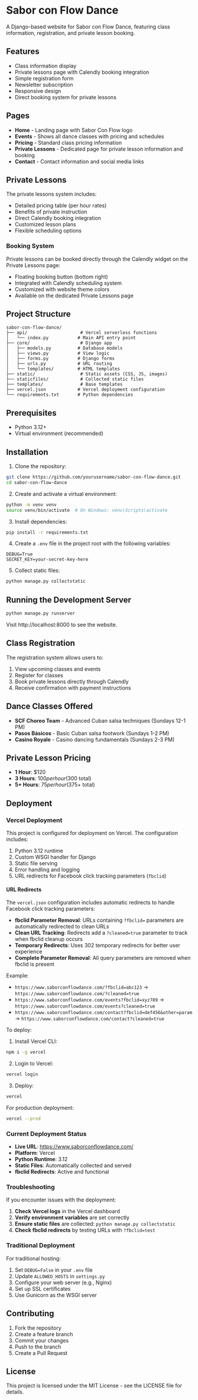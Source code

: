 # Sabor con Flow Dance

A Django-based website for Sabor con Flow Dance, featuring class information, registration, and private lesson booking.

## Features

- Class information display
- Private lessons page with Calendly booking integration
- Simple registration form
- Newsletter subscription
- Responsive design
- Direct booking system for private lessons

## Pages

- **Home** - Landing page with Sabor Con Flow logo
- **Events** - Shows all dance classes with pricing and schedules
- **Pricing** - Standard class pricing information
- **Private Lessons** - Dedicated page for private lesson information and booking
- **Contact** - Contact information and social media links

## Private Lessons

The private lessons system includes:
- Detailed pricing table (per hour rates)
- Benefits of private instruction
- Direct Calendly booking integration
- Customized lesson plans
- Flexible scheduling options

### Booking System

Private lessons can be booked directly through the Calendly widget on the Private Lessons page:
- Floating booking button (bottom right)
- Integrated with Calendly scheduling system
- Customized with website theme colors
- Available on the dedicated Private Lessons page

## Project Structure

```
sabor-con-flow-dance/
├── api/                    # Vercel serverless functions
│   └── index.py           # Main API entry point
├── core/                   # Django app
│   ├── models.py          # Database models
│   ├── views.py           # View logic
│   ├── forms.py           # Django forms
│   ├── urls.py            # URL routing
│   └── templates/         # HTML templates
├── static/                 # Static assets (CSS, JS, images)
├── staticfiles/            # Collected static files
├── templates/              # Base templates
├── vercel.json            # Vercel deployment configuration
└── requirements.txt       # Python dependencies
```

## Prerequisites

- Python 3.12+
- Virtual environment (recommended)

## Installation

1. Clone the repository:
```bash
git clone https://github.com/yourusername/sabor-con-flow-dance.git
cd sabor-con-flow-dance
```

2. Create and activate a virtual environment:
```bash
python -m venv venv
source venv/bin/activate  # On Windows: venv\Scripts\activate
```

3. Install dependencies:
```bash
pip install -r requirements.txt
```

4. Create a `.env` file in the project root with the following variables:
```
DEBUG=True
SECRET_KEY=your-secret-key-here
```

5. Collect static files:
```bash
python manage.py collectstatic
```

## Running the Development Server

```bash
python manage.py runserver
```

Visit http://localhost:8000 to see the website.

## Class Registration

The registration system allows users to:
1. View upcoming classes and events
2. Register for classes
3. Book private lessons directly through Calendly
4. Receive confirmation with payment instructions

## Dance Classes Offered

- **SCF Choreo Team** - Advanced Cuban salsa techniques (Sundays 12-1 PM)
- **Pasos Básicos** - Basic Cuban salsa footwork (Sundays 1-2 PM)
- **Casino Royale** - Casino dancing fundamentals (Sundays 2-3 PM)

## Private Lesson Pricing

- **1 Hour**: $120
- **3 Hours**: $100 per hour ($300 total)
- **5+ Hours**: $75 per hour ($375+ total)

## Deployment

### Vercel Deployment

This project is configured for deployment on Vercel. The configuration includes:

1. Python 3.12 runtime
2. Custom WSGI handler for Django
3. Static file serving
4. Error handling and logging
5. URL redirects for Facebook click tracking parameters (`fbclid`)

#### URL Redirects

The `vercel.json` configuration includes automatic redirects to handle Facebook click tracking parameters:

- **fbclid Parameter Removal**: URLs containing `?fbclid=` parameters are automatically redirected to clean URLs
- **Clean URL Tracking**: Redirects add a `?cleaned=true` parameter to track when fbclid cleanup occurs
- **Temporary Redirects**: Uses 302 temporary redirects for better user experience
- **Complete Parameter Removal**: All query parameters are removed when fbclid is present

Example:
- `https://www.saborconflowdance.com/?fbclid=abc123` → `https://www.saborconflowdance.com/?cleaned=true`
- `https://www.saborconflowdance.com/events?fbclid=xyz789` → `https://www.saborconflowdance.com/events?cleaned=true`
- `https://www.saborconflowdance.com/contact?fbclid=def456&other=param` → `https://www.saborconflowdance.com/contact?cleaned=true`

To deploy:

1. Install Vercel CLI:
```bash
npm i -g vercel
```

2. Login to Vercel:
```bash
vercel login
```

3. Deploy:
```bash
vercel
```

For production deployment:
```bash
vercel --prod
```

### Current Deployment Status

- **Live URL**: https://www.saborconflowdance.com/
- **Platform**: Vercel
- **Python Runtime**: 3.12
- **Static Files**: Automatically collected and served
- **fbclid Redirects**: Active and functional

### Troubleshooting

If you encounter issues with the deployment:

1. **Check Vercel logs** in the Vercel dashboard
2. **Verify environment variables** are set correctly
3. **Ensure static files** are collected: `python manage.py collectstatic`
4. **Check fbclid redirects** by testing URLs with `?fbclid=test`

### Traditional Deployment

For traditional hosting:

1. Set `DEBUG=False` in your `.env` file
2. Update `ALLOWED_HOSTS` in `settings.py`
3. Configure your web server (e.g., Nginx)
4. Set up SSL certificates
5. Use Gunicorn as the WSGI server

## Contributing

1. Fork the repository
2. Create a feature branch
3. Commit your changes
4. Push to the branch
5. Create a Pull Request

## License

This project is licensed under the MIT License - see the LICENSE file for details.
